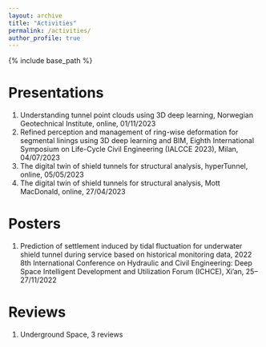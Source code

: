 ```yaml
---
layout: archive
title: "Activities"
permalink: /activities/
author_profile: true
---
```


{% include base_path %}

Presentations
======
1.	Understanding tunnel point clouds using 3D deep learning, Norwegian Geotechnical Institute, online, 01/11/2023
2.	Refined perception and management of ring-wise deformation for segmental linings using 3D deep learning and BIM, Eighth International Symposium on Life-Cycle Civil Engineering (IALCCE 2023), Milan, 04/07/2023
3.	The digital twin of shield tunnels for structural analysis, hyperTunnel, online, 05/05/2023
4.	The digital twin of shield tunnels for structural analysis, Mott MacDonald, online, 27/04/2023

Posters
======
1.	Prediction of settlement induced by tidal fluctuation for underwater shield tunnel during service based on historical monitoring data, 2022 8th International Conference on Hydraulic and Civil Engineering: Deep Space Intelligent Development and Utilization Forum (ICHCE), Xi’an, 25–27/11/2022

Reviews
======
1.	Underground Space, 3 reviews



